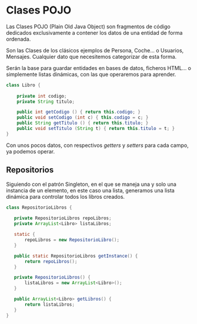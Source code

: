 # Clases POJO

Las Clases POJO (Plain Old Java Object) son fragmentos de código dedicados exclusivamente a contener los datos de una entidad de forma ordenada.

Son las Clases de los clásicos ejemplos de Persona, Coche... o Usuarios, Mensajes. Cualquier dato que necesitemos categorizar de esta forma.

Serán la base para guardar entidades en bases de datos, ficheros HTML... o simplemente listas dinámicas, con las que operaremos para aprender.

```Java
class Libro {
 
    private int codigo;
    private String titulo;

    public int getCodigo () { return this.codigo; }
    public void setCodigo (int c) { this.codigo = c; }
    public String getTitulo () { return this.titulo; }
    public void setTitulo (String t) { return this.titulo = t; }
}
```

Con unos pocos datos, con respectivos _getters_ y _setters_ para cada campo, ya podemos operar.

## Repositorios

Siguiendo con el patrón Singleton, en el que se maneja una y solo una instancia de un elemento, en este caso una lista, generamos una lista dinámica para controlar todos los libros creados.

 ```Java
class RepositorioLibros {
    
    private RepositorioLibros repoLibros;
    private ArrayList<Libro> listaLibros;

    static {
        repoLibros = new RepositorioLibro();
    }

    public static RepositorioLibros getInstance() {
        return repoLibros();
    }

    private RepositorioLibros() {
        listaLibros = new ArrayList<Libro>();
    }

    public ArrayList<Libro> getLibros() {
        return listaLibros;
    }
}
```